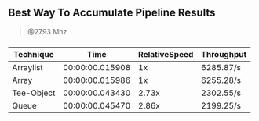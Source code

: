 
Best Way To Accumulate Pipeline Results
---------------------------------------
> @2793 Mhz


### 


|Technique |Time           |RelativeSpeed|Throughput|
|----------|---------------|-------------|----------|
|Arraylist |00:00:00.015908|1x           |6285.87/s |
|Array     |00:00:00.015986|1x           |6255.28/s |
|Tee-Object|00:00:00.043430|2.73x        |2302.55/s |
|Queue     |00:00:00.045470|2.86x        |2199.25/s |




